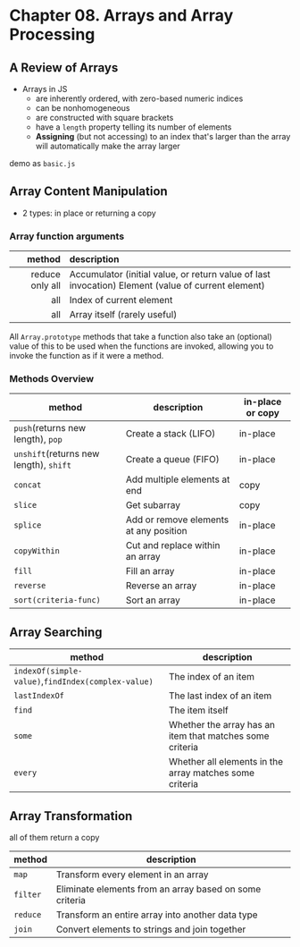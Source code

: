 # Chapter 08. Arrays and Array Processing  

## A Review of Arrays  
+ Arrays in JS  
  - are inherently ordered, with zero-based numeric indices  
  - can be nonhomogeneous  
  - are constructed with square brackets  
  - have a `length` property telling its number of elements   
  - **Assigning** (but not accessing) to an index that's larger than the array will automatically make the array larger  

demo as `basic.js`  

## Array Content Manipulation  
+ 2 types: in place or returning a copy  

### Array function arguments  

method | description
------:|:-----------
reduce only all | Accumulator (initial value, or return value of last invocation) Element (value of current element)
all   |  Index of current element
all   |  Array itself (rarely useful)

All `Array.prototype` methods that take a function also take an (optional) value of this to be used when the functions are invoked, allowing you to invoke the function as if it were a method.

### Methods Overview   

method  | description | in-place or copy
--------|-------------|-----------------
`push`(returns new length), `pop` | Create a stack (LIFO) | in-place
`unshift`(returns new length), `shift` | Create a queue (FIFO) | in-place
`concat`  | Add multiple elements at end |  copy 
`slice`   | Get subarray | copy
`splice`  | Add or remove elements at any position | in-place
`copyWithin` | Cut and replace within an array | in-place
`fill`    | Fill an array | in-place 
`reverse` | Reverse an array  | in-place
`sort(criteria-func)`   | Sort an array     | in-place

## Array Searching 

method | description
-------|------------
`indexOf(simple-value)`,`findIndex(complex-value)`    | The index of an item
 `lastIndexOf` | The last index of an item
`find`  | The item itself
`some`  | Whether the array has an item that matches some criteria 
`every` | Whether all elements in the array matches some criteria

## Array Transformation  
all of them return a copy  

method | description 
-------|------------
`map` | Transform every element in an array
`filter`  | Eliminate elements from an array based on some criteria
`reduce`  | Transform an entire array into another data type
`join`    | Convert elements to strings and join together